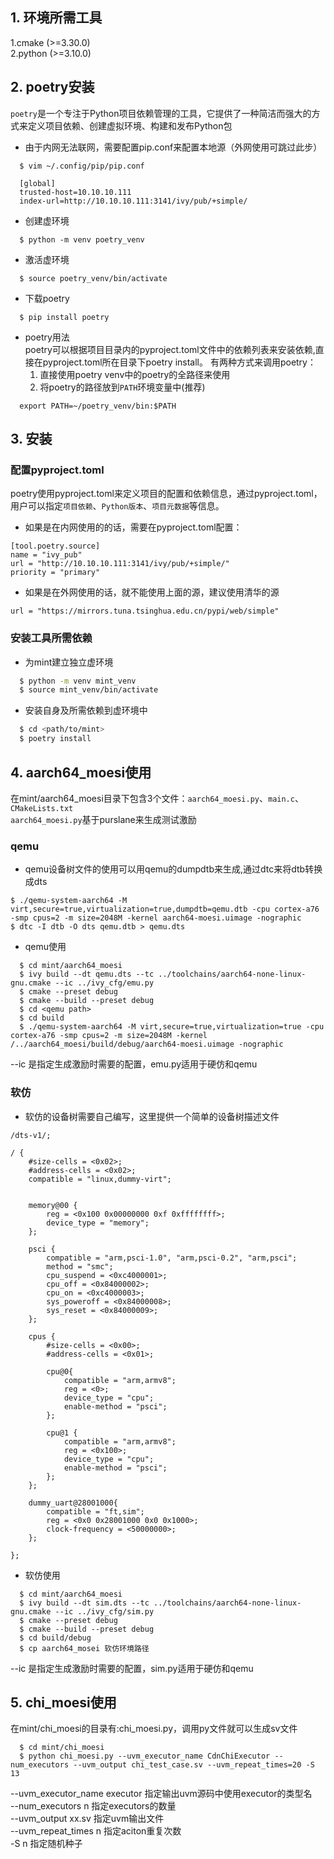## 1. 环境所需工具

1.cmake (>=3.30.0)  
2.python (>=3.10.0)

## 2. poetry安装
`poetry`是一个专注于Python项目依赖管理的工具，它提供了一种简洁而强大的方式来定义项目依赖、创建虚拟环境、构建和发布Python包  

* 由于内网无法联网，需要配置pip.conf来配置本地源（外网使用可跳过此步）
```
  $ vim ~/.config/pip/pip.conf
```
```
  [global]
  trusted-host=10.10.10.111
  index-url=http://10.10.10.111:3141/ivy/pub/+simple/
```
* 创建虚环境
```
  $ python -m venv poetry_venv
```
* 激活虚环境
```
  $ source poetry_venv/bin/activate
```
* 下载poetry
```
  $ pip install poetry
```
* poetry用法  
  poetry可以根据项目目录内的pyproject.toml文件中的依赖列表来安装依赖,直接在pyproject.toml所在目录下poetry install。
  有两种方式来调用poetry：  
  1. 直接使用poetry venv中的poetry的全路径来使用
  2. 将poetry的路径放到`PATH`环境变量中(推荐)
```
  export PATH=~/poetry_venv/bin:$PATH 
```
  
## 3. 安装
### 配置pyproject.toml
poetry使用pyproject.toml来定义项目的配置和依赖信息，通过pyproject.toml，用户可以指定`项目依赖`、`Python版本`、`项目元数据`等信息。   

* 如果是在内网使用的的话，需要在pyproject.toml配置：
```
[tool.poetry.source]
name = "ivy_pub"
url = "http://10.10.10.111:3141/ivy/pub/+simple/"
priority = "primary"
```
* 如果是在外网使用的话，就不能使用上面的源，建议使用清华的源
```
url = "https://mirrors.tuna.tsinghua.edu.cn/pypi/web/simple"
```

### 安装工具所需依赖
* 为mint建立独立虚环境
```bash
  $ python -m venv mint_venv
  $ source mint_venv/bin/activate
```
* 安装自身及所需依赖到虚环境中
```bash
  $ cd <path/to/mint>
  $ poetry install
``` 

## 4. aarch64_moesi使用
在mint/aarch64_moesi目录下包含3个文件：`aarch64_moesi.py`、`main.c`、`CMakeLists.txt`  
`aarch64_moesi.py`基于purslane来生成测试激励  
### qemu
* qemu设备树文件的使用可以用qemu的dumpdtb来生成,通过dtc来将dtb转换成dts
```
$ ./qemu-system-aarch64 -M virt,secure=true,virtualization=true,dumpdtb=qemu.dtb -cpu cortex-a76 -smp cpus=2 -m size=2048M -kernel aarch64-moesi.uimage -nographic
$ dtc -I dtb -O dts qemu.dtb > qemu.dts
```
* qemu使用
```
  $ cd mint/aarch64_moesi
  $ ivy build --dt qemu.dts --tc ../toolchains/aarch64-none-linux-gnu.cmake --ic ../ivy_cfg/emu.py
  $ cmake --preset debug
  $ cmake --build --preset debug
  $ cd <qemu path>
  $ cd build
  $ ./qemu-system-aarch64 -M virt,secure=true,virtualization=true -cpu cortex-a76 -smp cpus=2 -m size=2048M -kernel /../aarch64_moesi/build/debug/aarch64-moesi.uimage -nographic
```
--ic 是指定生成激励时需要的配置，emu.py适用于硬仿和qemu

### 软仿
* 软仿的设备树需要自己编写，这里提供一个简单的设备树描述文件
```
/dts-v1/;

/ {
	#size-cells = <0x02>;
	#address-cells = <0x02>;
	compatible = "linux,dummy-virt";

	
	memory@00 {
		reg = <0x100 0x00000000 0xf 0xffffffff>;
		device_type = "memory";
	};

	psci {
		compatible = "arm,psci-1.0", "arm,psci-0.2", "arm,psci";
		method = "smc";
		cpu_suspend = <0xc4000001>;
		cpu_off = <0x84000002>;
		cpu_on = <0xc4000003>;
		sys_poweroff = <0x84000008>;
		sys_reset = <0x84000009>;
	};
	
	cpus {
		#size-cells = <0x00>;
		#address-cells = <0x01>;

		cpu@0{
			compatible = "arm,armv8";
			reg = <0>;
			device_type = "cpu";
			enable-method = "psci";
		};

		cpu@1 {
			compatible = "arm,armv8";
			reg = <0x100>;
			device_type = "cpu";
			enable-method = "psci";
		};
	};

	dummy_uart@28001000{
		compatible = "ft,sim";
		reg = <0x0 0x28001000 0x0 0x1000>;
		clock-frequency = <50000000>;
	};

};
```  
* 软仿使用
```
  $ cd mint/aarch64_moesi
  $ ivy build --dt sim.dts --tc ../toolchains/aarch64-none-linux-gnu.cmake --ic ../ivy_cfg/sim.py
  $ cmake --preset debug
  $ cmake --build --preset debug
  $ cd build/debug
  $ cp aarch64_mosei 软仿环境路径
```  
--ic 是指定生成激励时需要的配置，sim.py适用于硬仿和qemu

## 5. chi_moesi使用
在mint/chi_moesi的目录有:chi_moesi.py，调用py文件就可以生成sv文件
```
  $ cd mint/chi_moesi
  $ python chi_moesi.py --uvm_executor_name CdnChiExecutor --num_executors --uvm_output chi_test_case.sv --uvm_repeat_times=20 -S 13
```
 --uvm_executor_name executor 指定输出uvm源码中使用executor的类型名  
 --num_executors n 指定executors的数量  
 --uvm_output xx.sv 指定uvm输出文件  
 --uvm_repeat_times n 指定aciton重复次数  
 -S n 指定随机种子

